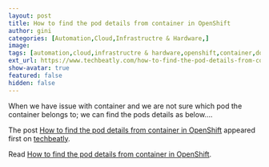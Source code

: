 ```yaml
---
layout: post
title: How to find the pod details from container in OpenShift
author: gini
categories: [Automation,Cloud,Infrastructre & Hardware,]
image: 
tags: [automation,cloud,infrastructre & hardware,openshift,container,docker,how to find the pod details from container details,kubernetes,pod uid,redhat openshift,]
ext_url: https://www.techbeatly.com/how-to-find-the-pod-details-from-container-details/
show-avatar: true
featured: false
hidden: false
---
```


<p>When we have issue with container and we are not sure which pod the container belongs to; we can find the pods details as below.&#46;&#46;&#46;</p>
<p>The post <a href="https://www.techbeatly.com/how-to-find-the-pod-details-from-container-details/" rel="nofollow">How to find the pod details from container in OpenShift</a> appeared first on <a href="https://www.techbeatly.com" rel="nofollow">techbeatly</a>.</p>

Read [How to find the pod details from container in OpenShift](https://www.techbeatly.com/how-to-find-the-pod-details-from-container-details/).